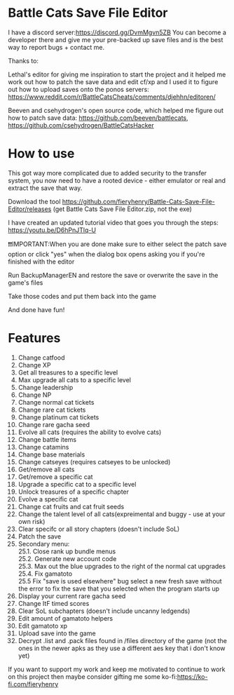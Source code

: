 # Battle Cats Save File Editor

I have a discord server:https://discord.gg/DvmMgvn5ZB You can become a developer there and give me your pre-backed up save files
and is the best way to report bugs + contact me.

Thanks to:

Lethal's editor for giving me inspiration to start the project and it helped me work out how to patch the save data and edit cf/xp and I used it to figure out how to upload saves onto the ponos servers: https://www.reddit.com/r/BattleCatsCheats/comments/djehhn/editoren/

Beeven and csehydrogen's open source code, which helped me figure out how to patch save data: https://github.com/beeven/battlecats, https://github.com/csehydrogen/BattleCatsHacker

# How to use
This got way more complicated due to added security to the transfer system, you now need to have a rooted device - either emulator or real and extract the save that way. 

Download the tool https://github.com/fieryhenry/Battle-Cats-Save-File-Editor/releases (get Battle Cats Save File Editor.zip, not the exe)

I have created an updated tutorial video that goes you through the steps: https://youtu.be/D6hPnJTlq-U

:exclamation::exclamation:IMPORTANT:When you are done make sure to either select the patch save option or click "yes" when the dialog box opens asking you if you're finished with the editor

Run BackupManagerEN and restore the save or overwrite the save in the game's files

Take those codes and put them back into the game

And done have fun!

# Features
1. Change catfood
2. Change XP
3. Get all treasures to a specific level
4. Max upgrade all cats to a specific level
5. Change leadership
6. Change NP
7. Change normal cat tickets
8. Change rare cat tickets
9. Change platinum cat tickets
10. Change rare gacha seed
11. Evolve all cats (requires the ability to evolve cats)
12. Change battle items
13. Change catamins
14. Change base materials
15. Change catseyes (requires catseyes to be unlocked)
16. Get/remove all cats
17. Get/remove a specific cat
18. Upgrade a specific cat to a specific level
19. Unlock treasures of a specific chapter
20. Evolve a specific cat
21. Change cat fruits and cat fruit seeds
22. Change the talent level of all cats(expreimental and buggy - use at your own risk)
23. Clear specifc or all story chapters (doesn't include SoL)
24. Patch the save
25. Secondary menu:  <br>
  25.1. Close rank up bundle menus <br>
  25.2. Generate new account code <br>
  25.3. Max out the blue upgrades to the right of the normal cat upgrades <br>
  25.4. Fix gamatoto <br>
  25.5  Fix "save is used elsewhere" bug select a new fresh save without the error to fix the save that you selected when the program starts up
26. Display your current rare gacha seed
27. Change ItF timed scores
28. Clear SoL subchapters (doesn't include uncanny ledgends)
29. Edit amount of gamatoto helpers
30. Edit gamatoto xp
31. Upload save into the game
32. Decrypt .list and .pack files found in /files directory of the game (not the ones in the newer apks as they use a different aes key that i don't know yet)


If you want to support my work and keep me motivated to continue to work on this project then maybe consider gifting me some ko-fi:https://ko-fi.com/fieryhenry
